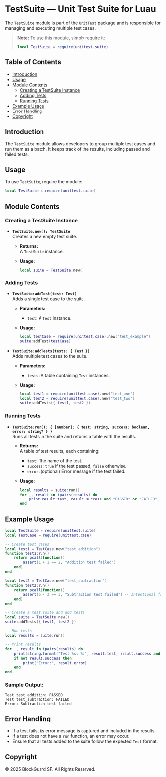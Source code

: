 # TestSuite — Unit Test Suite for Luau

The `TestSuite` module is part of the `UnitTest` package and is responsible for managing and executing multiple test cases.

> **Note:** To use this module, simply require it:  
> ```lua
> local TestSuite = require(unittest.suite)
> ```

## Table of Contents

- [Introduction](#introduction)
- [Usage](#usage)
- [Module Contents](#module-contents)
  - [Creating a TestSuite Instance](#creating-a-testsuite-instance)
  - [Adding Tests](#adding-tests)
  - [Running Tests](#running-tests)
- [Example Usage](#example-usage)
- [Error Handling](#error-handling)
- [Copyright](#copyright)

## Introduction

The `TestSuite` module allows developers to group multiple test cases and run them as a batch. It keeps track of the results, including passed and failed tests.

## Usage

To use `TestSuite`, require the module:

```lua
local TestSuite = require(unittest.suite)
```

## Module Contents

### Creating a TestSuite Instance

- **`TestSuite.new(): TestSuite`**  
  Creates a new empty test suite.

  - **Returns:**  
    A `TestSuite` instance.

  - **Usage:**
    ```lua
    local suite = TestSuite.new()
    ```

### Adding Tests

- **`TestSuite:addTest(test: Test)`**  
  Adds a single test case to the suite.

  - **Parameters:**
    - `test`: A `Test` instance.

  - **Usage:**
    ```lua
    local testCase = require(unittest.case).new("test_example")
    suite:addTest(testCase)
    ```

- **`TestSuite:addTests(tests: { Test })`**  
  Adds multiple test cases to the suite.

  - **Parameters:**
    - `tests`: A table containing `Test` instances.

  - **Usage:**
    ```lua
    local test1 = require(unittest.case).new("test_one")
    local test2 = require(unittest.case).new("test_two")
    suite:addTests({ test1, test2 })
    ```

### Running Tests

- **`TestSuite:run(): { [number]: { test: string, success: boolean, error: string? } }`**  
  Runs all tests in the suite and returns a table with the results.

  - **Returns:**  
    A table of test results, each containing:
    - `test`: The name of the test.
    - `success`: `true` if the test passed, `false` otherwise.
    - `error`: (optional) Error message if the test failed.

  - **Usage:**
    ```lua
    local results = suite:run()
    for _, result in ipairs(results) do
        print(result.test, result.success and "PASSED" or "FAILED", result.error or "")
    end
    ```

## Example Usage

```lua
local TestSuite = require(unittest.suite)
local TestCase = require(unittest.case)

-- Create test cases
local test1 = TestCase.new("test_addition")
function test1:run()
    return pcall(function()
        assert(1 + 1 == 2, "Addition test failed")
    end)
end

local test2 = TestCase.new("test_subtraction")
function test2:run()
    return pcall(function()
        assert(5 - 3 == 3, "Subtraction test failed") -- Intentional failure
    end)
end

-- Create a test suite and add tests
local suite = TestSuite.new()
suite:addTests({ test1, test2 })

-- Run tests
local results = suite:run()

-- Print results
for _, result in ipairs(results) do
    print(string.format("Test %s: %s", result.test, result.success and "PASSED" or "FAILED"))
    if not result.success then
        print("Error:", result.error)
    end
end
```

### Sample Output:

```plaintext
Test test_addition: PASSED
Test test_subtraction: FAILED
Error: Subtraction test failed
```

## Error Handling

- If a test fails, its error message is captured and included in the results.
- If a test does not have a `run` function, an error may occur.
- Ensure that all tests added to the suite follow the expected `Test` format.

## Copyright

© 2025 BlockGuard SF. All Rights Reserved.